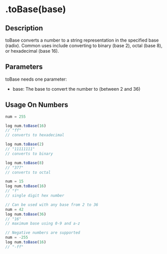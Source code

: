 # .toBase(base)

## Description

toBase converts a number to a string representation in the specified base (radix). Common uses include converting to binary (base 2), octal (base 8), or hexadecimal (base 16).

## Parameters

toBase needs one parameter:
- base: The base to convert the number to (between 2 and 36)

## Usage On Numbers

```javascript
num = 255

log num.toBase(16)
// "ff"
// converts to hexadecimal

log num.toBase(2)
// "11111111"
// converts to binary

log num.toBase(8)
// "377"
// converts to octal

num = 15
log num.toBase(16)
// "f"
// single digit hex number

// Can be used with any base from 2 to 36
num = 42
log num.toBase(36)
// "16"
// maximum base using 0-9 and a-z

// Negative numbers are supported
num = -255
log num.toBase(16)
// "-ff"
```